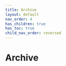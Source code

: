 ```yaml
---
title: Archive
layout: default
nav_order: 4
has_children: true
has_toc: true
child_nav_order: reversed
---
```


# Archive